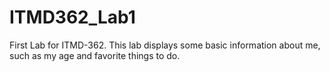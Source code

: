 # ITMD362_Lab1
First Lab for ITMD-362. This lab displays some basic information about me, such as my age and favorite things to do.
